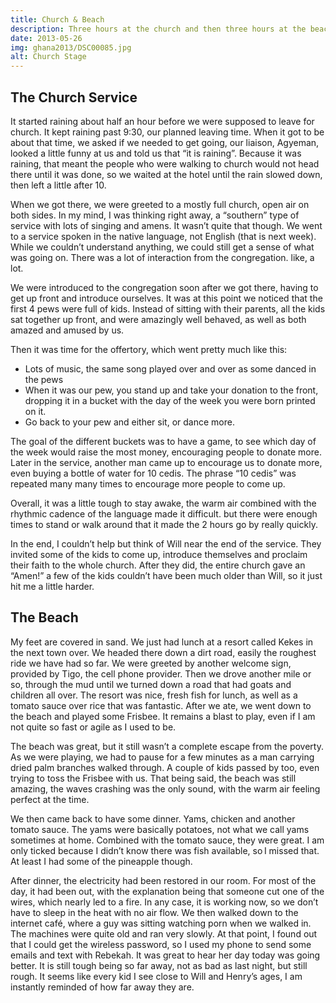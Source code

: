 ```yaml
---
title: Church & Beach
description: Three hours at the church and then three hours at the beach
date: 2013-05-26
img: ghana2013/DSC00085.jpg
alt: Church Stage
---
```


## The Church Service

It started raining about half an hour before we were supposed to leave for church. It kept raining past 9:30, our planned leaving time. When it got to be about that time, we asked if we needed to get going, our liaison, Agyeman, looked a little funny at us and told us that “it is raining”. Because it was raining, that meant the people who were walking to church would not head there until it was done, so we waited at the hotel until the rain slowed down, then left a little after 10.

When we got there, we were greeted to a mostly full church, open air on both sides. In my mind, I was thinking right away, a “southern” type of service with lots of singing and amens. It wasn’t quite that though. We went to a service spoken in the native language, not English (that is next week). While we couldn’t understand anything, we could still get a sense of what was going on. There was a lot of interaction from the congregation. like, a lot.

We were introduced to the congregation soon after we got there, having to get up front and introduce ourselves. It was at this point we noticed that the first 4 pews were full of kids. Instead of sitting with their parents, all the kids sat together up front, and were amazingly well behaved, as well as both amazed and amused by us.

Then it was time for the offertory, which went pretty much like this:

* Lots of music, the same song played over and over as some danced in the pews
* When it was our pew, you stand up and take your donation to the front, dropping it in a bucket with the day of the week you were born printed on it.
* Go back to your pew and either sit, or dance more.

The goal of the different buckets was to have a game, to see which day of the week would raise the most money, encouraging people to donate more. Later in the service, another man came up to encourage us to donate more, even buying a bottle of water for 10 cedis. The phrase “10 cedis” was repeated many many times to encourage more people to come up.

Overall, it was a little tough to stay awake, the warm air combined with the rhythmic cadence of the language made it difficult. but there were enough times to stand or walk around that it made the 2 hours go by really quickly.

In the end, I couldn’t help but think of Will near the end of the service. They invited some of the kids to come up, introduce themselves and proclaim their faith to the whole church. After they did, the entire church gave an “Amen!” a few of the kids couldn’t have been much older than Will, so it just hit me a little harder.

## The Beach

My feet are covered in sand. We just had lunch at a resort called Kekes in the next town over. We headed there down a dirt road, easily the roughest ride we have had so far. We were greeted by another welcome sign, provided by Tigo, the cell phone provider. Then we drove another mile or so, through the mud until we turned down a road that had goats and children all over. The resort was nice, fresh fish for lunch, as well as a tomato sauce over rice that was fantastic. After we ate, we went down to the beach and played some Frisbee. It remains a blast to play, even if I am not quite so fast or agile as I used to be.

The beach was great, but it still wasn’t a complete escape from the poverty. As we were playing, we had to pause for a few minutes as a man carrying dried palm branches walked through. A couple of kids passed by too, even trying to toss the Frisbee with us. That being said, the beach was still amazing, the waves crashing was the only sound, with the warm air feeling perfect at the time.

We then came back to have some dinner. Yams, chicken and another tomato sauce. The yams were basically potatoes, not what we call yams sometimes at home. Combined with the tomato sauce, they were great. I am only ticked because I didn’t know there was fish available, so I missed that. At least I had some of the pineapple though.

After dinner, the electricity had been restored in our room. For most of the day, it had been out, with the explanation being that someone cut one of the wires, which nearly led to a fire. In any case, it is working now, so we don’t have to sleep in the heat with no air flow. We then walked down to the internet café, where a guy was sitting watching porn when we walked in. The machines were quite old and ran very slowly. At that point, I found out that I could get the wireless password, so I used my phone to send some emails and text with Rebekah. It was great to hear her day today was going better. It is still tough being so far away, not as bad as last night, but still rough. It seems like every kid I see close to Will and Henry’s ages, I am instantly reminded of how far away they are.